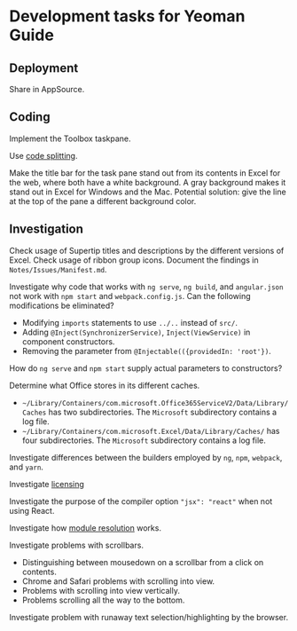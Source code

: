 # Development tasks for Yeoman Guide

## Deployment

Share in AppSource.

## Coding

Implement the Toolbox taskpane.

Use [code splitting](https://webpack.js.org/guides/code-splitting/).

Make the title bar for the task pane stand out from its contents in Excel for the web, where both have a white background.  A gray background makes it stand out in Excel for Windows and the Mac.  Potential solution: give the line at the top of the pane a different background color.

## Investigation

Check usage of Supertip titles and descriptions by the different versions of Excel.  Check usage of ribbon group icons.  Document the findings in `Notes/Issues/Manifest.md`.

Investigate why code that works with `ng serve`, `ng build`, and `angular.json` not work with `npm start` and `webpack.config.js`.  Can the following modifications be eliminated?

- Modifying `imports` statements to use `../..` instead of `src/`.
- Adding `@Inject(SynchronizerService)`, `Inject(ViewService)` in component constructors.
- Removing the parameter from `@Injectable(({providedIn: 'root'})`.

How do `ng serve` and `npm start` supply actual parameters to constructors?

Determine what Office stores in its different caches.

- `~/Library/Containers/com.microsoft.Office365ServiceV2/Data/Library/Caches` has two subdirectories.  The `Microsoft` subdirectory contains a log file.
- `~/Library/Containers/com.microsoft.Excel/Data/Library/Caches/` has four subdirectories.  The `Microsoft` subdirectory contains a log file.

Investigate differences between the builders employed by `ng`, `npm`, `webpack`, and `yarn`.

Investigate [licensing](https://docs.microsoft.com/en-us/office/dev/store/add-license-checks-to-office-and-sharepoint-add-ins?redirectedfrom=MSDN.)

Investigate the purpose of the compiler option `"jsx": "react"` when not using React.

Investigate how [module resolution](https://www.typescriptlang.org/docs/handbook/module-resolution.html) works.

Investigate problems with scrollbars.

- Distinguishing between mousedown on a scrollbar from a click on contents.
- Chrome and Safari problems with scrolling into view.
- Problems with scrolling into view vertically.
- Problems scrolling all the way to the bottom.

Investigate problem with runaway text selection/highlighting by the browser.
